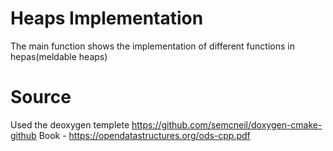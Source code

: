 # Heaps Implementation

The main function shows the implementation of different functions in hepas(meldable heaps)

# Source 

Used the deoxygen templete https://github.com/semcneil/doxygen-cmake-github 
Book - https://opendatastructures.org/ods-cpp.pdf

